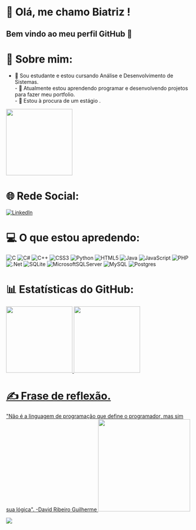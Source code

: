 # 👋 Olá, me chamo Biatriz ! 
## Bem vindo ao meu perfil GitHub 👋

# 💫 Sobre mim:
- 🔭 Sou estudante e estou cursando Análise e Desenvolvimento de Sistemas.<br>- 🌱 Atualmente estou aprendendo programar e desenvolvendo projetos para fazer meu portfolio.<br>- 👯 Estou à procura de um estágio  .<br> 
<img height="180em" img width="180" src="https://github.com/DurezahGeek/DurezahGeek/assets/134101156/be7ea49f-6d5c-4883-9988-5002a32ce336"/>

# 🌐 Rede Social:
[![LinkedIn](https://img.shields.io/badge/LinkedIn-%230077B5.svg?logo=linkedin&logoColor=white)](https://linkedin.com/in/https://www.linkedin.com/in/biatriz-meirelles-70729b1a0/) 

# 💻 O que estou apredendo:
![C](https://img.shields.io/badge/c-%2300599C.svg?style=flat&logo=c&logoColor=white) ![C#](https://img.shields.io/badge/c%23-%23239120.svg?style=flat&logo=c-sharp&logoColor=white) ![C++](https://img.shields.io/badge/c++-%2300599C.svg?style=flat&logo=c%2B%2B&logoColor=white) ![CSS3](https://img.shields.io/badge/css3-%231572B6.svg?style=flat&logo=css3&logoColor=white) ![Python](https://img.shields.io/badge/python-3670A0?style=flat&logo=python&logoColor=ffdd54) ![HTML5](https://img.shields.io/badge/html5-%23E34F26.svg?style=flat&logo=html5&logoColor=white) ![Java](https://img.shields.io/badge/java-%23ED8B00.svg?style=flat&logo=java&logoColor=white) ![JavaScript](https://img.shields.io/badge/javascript-%23323330.svg?style=flat&logo=javascript&logoColor=%23F7DF1E) ![PHP](https://img.shields.io/badge/php-%23777BB4.svg?style=flat&logo=php&logoColor=white) ![.Net](https://img.shields.io/badge/.NET-5C2D91?style=flat&logo=.net&logoColor=white) ![SQLite](https://img.shields.io/badge/sqlite-%2307405e.svg?style=flat&logo=sqlite&logoColor=white) ![MicrosoftSQLServer](https://img.shields.io/badge/Microsoft%20SQL%20Sever-CC2927?style=flat&logo=microsoft%20sql%20server&logoColor=white) ![MySQL](https://img.shields.io/badge/mysql-%2300f.svg?style=flat&logo=mysql&logoColor=white) ![Postgres](https://img.shields.io/badge/postgres-%23316192.svg?style=flat&logo=postgresql&logoColor=white)
# 📊 Estatísticas do GitHub:
<div>
<a href="https://github.com/DurezahGeek">
<img height="180em" src="https://github-readme-stats.vercel.app/api?username=DurezahGeek&show_icons=true&theme=bear&include_all_commits=true&count_private=true"/>
<img height="180em" src="https://github-readme-stats.vercel.app/api/top-langs/?username=DurezahGeek&layout=compact&langs_count=7&theme=bear"/>
</div>
  
# ✍️ Frase de reflexão.
"Não é a linguagem de programação que define o programador, mas sim sua lógica".
-David Ribeiro Guilherme
<img height="250em" src="https://github.com/DurezahGeek/DurezahGeek/assets/134101156/3e559706-2c66-4812-8ede-6fc8e9476329"/>

[![](https://visitcount.itsvg.in/api?id=DurezahGeek&icon=0&color=0)](https://visitcount.itsvg.in)

<!-- Proudly created with GPRM ( https://gprm.itsvg.in ) -->
